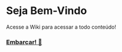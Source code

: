 # Seja Bem-Vindo
Acesse a Wiki para acessar a todo conteúdo!
### [Embarcar! :bullettrain_front:](https://github.com/danlongname/rubi-sobre-trilhos/wiki/Esta%C3%A7%C3%A3o-de-Origem)
